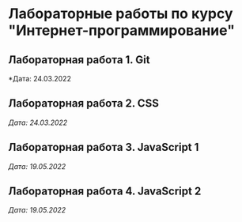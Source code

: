 # Лабораторные работы по курсу "Интернет-программирование"

## Лабораторная работа 1. Git

*Дата: 24.03.2022

## Лабораторная работа 2. CSS

*Дата: 24.03.2022*

## Лабораторная работа 3. JavaScript 1

*Дата: 19.05.2022*

## Лабораторная работа 4. JavaScript 2

*Дата: 19.05.2022*
